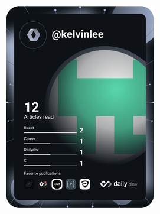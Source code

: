 <a href="https://app.daily.dev/kelvinlee"><img src="https://github.com/kelvin-lee098/kelvin-lee098/blob/main/devcard.svg" width="400" alt="Kelvin Lee's Dev Card"/></a>
